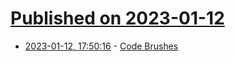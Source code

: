 # [Published on 2023-01-12](index.md)

* [2023-01-12, 17:50:16](https://lobste.rs/s/0g5cbu/code_brushes) - [Code Brushes](https://githubnext.com/projects/code-brushes)
